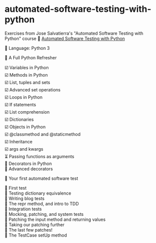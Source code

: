 # automated-software-testing-with-python
Exercises from Jose Salvatierra's "Automated Software Testing with Python" course :link: [Automated Software Testing with Python](https://www.udemy.com/automated-software-testing-with-python/)

:wrench: Language: Python 3

:triangular_flag_on_post: A Full Python Refresher

:ballot_box_with_check: Variables in Python  
:ballot_box_with_check: Methods in Python  
:ballot_box_with_check: List, tuples and sets  
:ballot_box_with_check: Advanced set operations  
:ballot_box_with_check: Loops in Python  
:ballot_box_with_check: If statements  
:ballot_box_with_check: List comprehension  
:ballot_box_with_check: Dictionaries  
:ballot_box_with_check: Objects in Python  
:ballot_box_with_check: @classmethod and @staticmethod  
:ballot_box_with_check: Inheritance  
:ballot_box_with_check: args and kwargs  
:hourglass_flowing_sand: Passing functions as arguments  
:black_square_button: Decorators in Python  
:black_square_button: Advanced decorators  

:triangular_flag_on_post: Your first automated software test

:black_square_button: First test  
:black_square_button: Testing dictionary equivalence  
:black_square_button: Writing blog tests  
:black_square_button: The repr method, and intro to TDD  
:black_square_button: Integration tests  
:black_square_button: Mocking, patching, and system tests  
:black_square_button: Patching the input method and returning values  
:black_square_button: Taking our patching further  
:black_square_button: The last few patches!  
:black_square_button: The TestCase setUp method  
